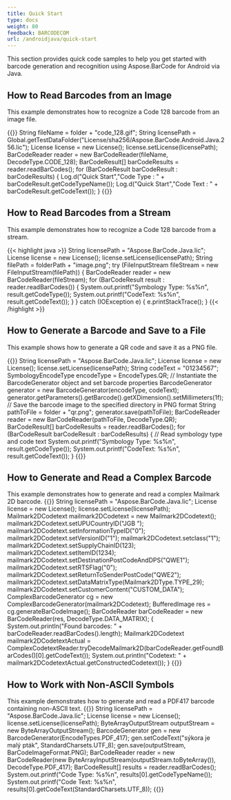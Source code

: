 ```yaml
---
title: Quick Start
type: docs
weight: 80
feedback: BARCODECOM
url: /androidjava/quick-start
---
```


This section provides quick code samples to help you get started with barcode 
generation and recognition using Aspose.BarCode for Android via Java.

## **How to Read Barcodes from an Image**
This example demonstrates how to recognize a Code 128 barcode from an image file.

{{<highlight java>}}
    String fileName = folder + "code_128.gif";
    String licensePath = Global.getTestDataFolder("License/sha256/Aspose.BarCode.Android.Java.256.lic");
    License license = new License();
    license.setLicense(licensePath);
    BarCodeReader reader = new BarCodeReader(fileName, DecodeType.CODE_128);
    BarCodeResult[] barCodeResults = reader.readBarCodes();
    for (BarCodeResult barCodeResult : barCodeResults)
    {
    Log.d("Quick Start","Code Type : " + barCodeResult.getCodeTypeName());
    Log.d("Quick Start","Code Text : " + barCodeResult.getCodeText());
    }
{{</highlight>}}
## **How to Read Barcodes from a Stream**
This example demonstrates how to recognize a Code 128 barcode from a stream.

{{< highlight java >}}
    String licensePath =  "Aspose.BarCode.Java.lic";
    License license = new License();
    license.setLicense(licensePath);
    String filePath = folderPath + "image.png";
    try (FileInputStream fileStream = new FileInputStream(filePath))
    {
        BarCodeReader reader = new BarCodeReader(fileStream);
        for (BarCodeResult result : reader.readBarCodes())
        {
        System.out.printf("Symbology Type: %s%n", result.getCodeType());
        System.out.printf("CodeText: %s%n", result.getCodeText());
        }
    }
    catch (IOException e)
    {
        e.printStackTrace();
    }
{{< /highlight >}}

## **How to Generate a Barcode and Save to a File**
This example shows how to generate a QR code and save it as a PNG file.

{{<highlight java>}}
    String licensePath =  "Aspose.BarCode.Java.lic";
    License license = new License();
    license.setLicense(licensePath);
    String codeText = "01234567";
    SymbologyEncodeType encodeType = EncodeTypes.QR;
    // Instantiate the BarcodeGenerator object and set barcode properties
    BarcodeGenerator generator = new BarcodeGenerator(encodeType, codeText);
    generator.getParameters().getBarcode().getXDimension().setMillimeters(1f);
    // Save the barcode image to the specified directory in PNG format
    String pathToFile = folder + "qr.png";
    generator.save(pathToFile);
    BarCodeReader reader = new BarCodeReader(pathToFile, DecodeType.QR);
    BarCodeResult[] barCodeResults = reader.readBarCodes();
    for (BarCodeResult barCodeResult : barCodeResults)
    {
        // Read symbology type and code text
        System.out.printf("Symbology Type: %s%n", result.getCodeType());
        System.out.printf("CodeText: %s%n", result.getCodeText());
    }
{{</highlight>}}

## **How to Generate and Read a Complex Barcode**
This example demonstrates how to generate and read a complex Mailmark 2D barcode.
{{<highlight java>}}
    String licensePath =  "Aspose.BarCode.Java.lic";
    License license = new License();
    license.setLicense(licensePath);
    Mailmark2DCodetext mailmark2DCodetext = new Mailmark2DCodetext();
    mailmark2DCodetext.setUPUCountryID("JGB ");
    mailmark2DCodetext.setInformationTypeID("0");
    mailmark2DCodetext.setVersionID("1");
    mailmark2DCodetext.setclass("1");
    mailmark2DCodetext.setSupplyChainID(123);
    mailmark2DCodetext.setItemID(1234);
    mailmark2DCodetext.setDestinationPostCodeAndDPS("QWE1");
    mailmark2DCodetext.setRTSFlag("0");
    mailmark2DCodetext.setReturnToSenderPostCode("QWE2");
    mailmark2DCodetext.setDataMatrixType(Mailmark2DType.TYPE_29);
    mailmark2DCodetext.setCustomerContent("CUSTOM_DATA");
    ComplexBarcodeGenerator cg = new ComplexBarcodeGenerator(mailmark2DCodetext);
    BufferedImage res = cg.generateBarCodeImage();
    BarCodeReader barCodeReader = new BarCodeReader(res, DecodeType.DATA_MATRIX);
    {
        System.out.println("Found barcodes: " + barCodeReader.readBarCodes().length);
        Mailmark2DCodetext mailmark2DCodetextActual = ComplexCodetextReader.tryDecodeMailmark2D(barCodeReader.getFoundBarCodes()[0].getCodeText());
        System.out.println("Codetext: " + mailmark2DCodetextActual.getConstructedCodetext());
    }
{{</highlight>}}

## **How to Work with Non-ASCII Symbols**
This example demonstrates how to generate and read a PDF417 barcode containing non-ASCII text.
{{<highlight java>}}
    String licensePath =  "Aspose.BarCode.Java.lic";
    License license = new License();
    license.setLicense(licensePath);
    ByteArrayOutputStream outputStream = new ByteArrayOutputStream();
    BarcodeGenerator gen = new BarcodeGenerator(EncodeTypes.PDF_417);
    gen.setCodeText("sýkora je malý pták", StandardCharsets.UTF_8);
    gen.save(outputStream, BarCodeImageFormat.PNG);
    BarCodeReader reader = new BarCodeReader(new ByteArrayInputStream(outputStream.toByteArray()), DecodeType.PDF_417);
    BarCodeResult[] results = reader.readBarCodes();
    System.out.printf("Code Type: %s%n", results[0].getCodeTypeName());
    System.out.printf("Code Text: %s%n", results[0].getCodeText(StandardCharsets.UTF_8));
{{</highlight>}}



